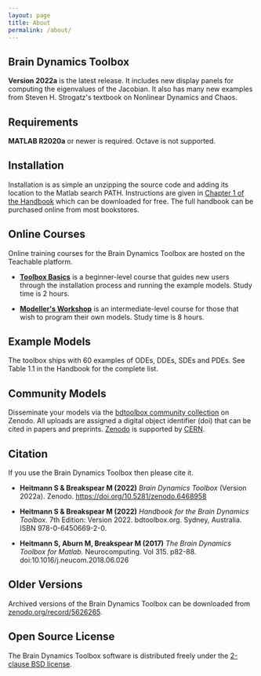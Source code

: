 ```yaml
---
layout: page
title: About
permalink: /about/
---
```


## **Brain Dynamics Toolbox**
**Version 2022a** is the latest release. It includes new display panels for computing the eigenvalues of the Jacobian. It also has many new examples from Steven H. Strogatz's textbook on Nonlinear Dynamics and Chaos.

## **Requirements**
 **MATLAB R2020a** or newer is required. Octave is not supported.

## **Installation**
Installation is as simple an unzipping the source code and adding its location to the Matlab search PATH.  Instructions are given in [Chapter 1 of the Handbook](https://github.com/bdtoolbox-org/bdtoolbox/releases/download/2022a/HandbookSample2022.pdf) which can be downloaded for free.
The full handbook can be purchased online from most bookstores.

## **Online Courses**
Online training courses for the Brain Dynamics Toolbox are hosted on the Teachable platform.

* **[Toolbox Basics](https://bdtoolbox.teachable.com/p/toolbox-basics)** is a beginner-level course that guides new users through the installation process and running the example models. Study time is 2 hours.

* **[Modeller's Workshop](https://bdtoolbox.teachable.com/p/modellers-workshop)** is an intermediate-level course for those that wish to program their own models. Study time is 8 hours. 


## **Example Models**

The toolbox ships with 60 examples of ODEs, DDEs, SDEs and PDEs. See Table 1.1 in the Handbook for the complete list.


## **Community Models**

Disseminate your models via the [bdtoolbox community collection](https://zenodo.org/communities/bdtoolbox) on Zenodo.
All uploads are assigned a digital object identifier (doi) that can be cited in papers and preprints.
[Zenodo](https://zenodo.org) is supported by [CERN](https://home.cern).


## **Citation**

If you use the Brain Dynamics Toolbox then please cite it.

* **Heitmann S & Breakspear M (2022)** *Brain Dynamics Toolbox* (Version 2022a). Zenodo. https://doi.org/10.5281/zenodo.6468958

* **Heitmann S & Breakspear M (2022)** *Handbook for the Brain Dynamics Toolbox.* 7th Edition: Version 2022. bdtoolbox.org. Sydney, Australia. ISBN 978-0-6450669-2-0.

* **Heitmann S, Aburn M, Breakspear M (2017)** *The Brain Dynamics Toolbox for Matlab.* Neurocomputing. Vol 315. p82-88. doi:10.1016/j.neucom.2018.06.026

## **Older Versions**

Archived versions of the Brain Dynamics Toolbox can be downloaded from [zenodo.org/record/5626265](https://zenodo.org/search?page=1&size=20&q=conceptrecid:%225625923%22&sort=-version&all_versions=True).

## **Open Source License**
The Brain Dynamics Toolbox software is distributed freely under the [2-clause BSD license](https://opensource.org/licenses/BSD-2-Clause).
